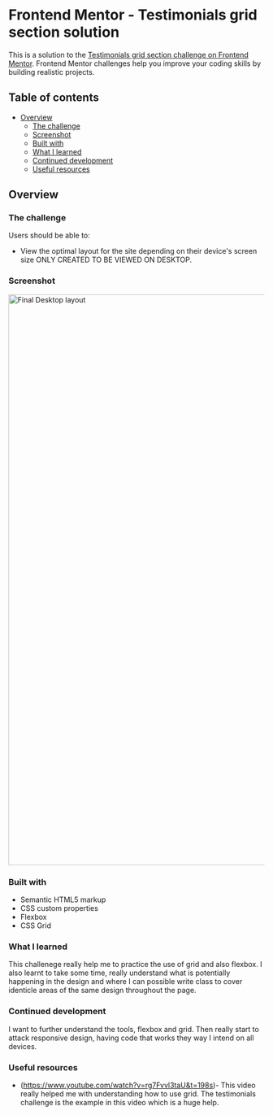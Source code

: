 # Frontend Mentor - Testimonials grid section solution

This is a solution to the [Testimonials grid section challenge on Frontend Mentor](https://www.frontendmentor.io/challenges/testimonials-grid-section-Nnw6J7Un7). Frontend Mentor challenges help you improve your coding skills by building realistic projects. 

## Table of contents

- [Overview](#overview)
  - [The challenge](#the-challenge)
  - [Screenshot](#screenshot)
  - [Built with](#built-with)
  - [What I learned](#what-i-learned)
  - [Continued development](#continued-development)
  - [Useful resources](#useful-resources)

## Overview

### The challenge

Users should be able to:

- View the optimal layout for the site depending on their device's screen size
ONLY CREATED TO BE VIEWED ON DESKTOP.

### Screenshot

<img width="1123" alt="Final Desktop layout" src="https://user-images.githubusercontent.com/100802480/219067721-659ae758-e264-4ea6-80f0-18c722f58d2b.png">

### Built with

- Semantic HTML5 markup
- CSS custom properties
- Flexbox
- CSS Grid

### What I learned

This challenege really help me to practice the use of grid and also flexbox. I also learnt to take some time, really understand what is potentially happening in the design and where I can possible write class to cover identicle areas of the same design throughout the page.

### Continued development

I want to further understand the tools, flexbox and grid. Then really start to attack responsive design, having code that works they way I intend on all devices.

### Useful resources

- (https://www.youtube.com/watch?v=rg7Fvvl3taU&t=198s)- This video really helped me with understanding how to use grid. The testimonials challenge is the example in this video which is a huge help.

